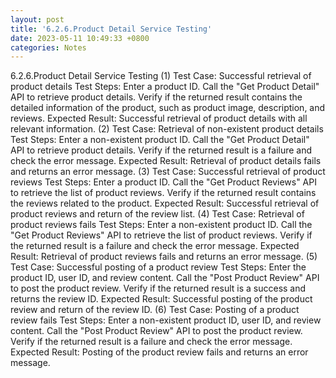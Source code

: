 ```yaml
---
layout: post
title: '6.2.6.Product Detail Service Testing'
date: 2023-05-11 10:49:33 +0800
categories: Notes
---
```


6.2.6.Product Detail Service Testing
(1) Test Case: Successful retrieval of product details
Test Steps:
Enter a product ID.
Call the "Get Product Detail" API to retrieve product details.
Verify if the returned result contains the detailed information of the product, such as product image, description, and reviews.
Expected Result: Successful retrieval of product details with all relevant information.
(2) Test Case: Retrieval of non-existent product details
Test Steps:
Enter a non-existent product ID.
Call the "Get Product Detail" API to retrieve product details.
Verify if the returned result is a failure and check the error message.
Expected Result: Retrieval of product details fails and returns an error message.
(3) Test Case: Successful retrieval of product reviews
Test Steps:
Enter a product ID.
Call the "Get Product Reviews" API to retrieve the list of product reviews.
Verify if the returned result contains the reviews related to the product.
Expected Result: Successful retrieval of product reviews and return of the review list.
(4) Test Case: Retrieval of product reviews fails
Test Steps:
Enter a non-existent product ID.
Call the "Get Product Reviews" API to retrieve the list of product reviews.
Verify if the returned result is a failure and check the error message.
Expected Result: Retrieval of product reviews fails and returns an error message.
(5) Test Case: Successful posting of a product review
Test Steps:
Enter the product ID, user ID, and review content.
Call the "Post Product Review" API to post the product review.
Verify if the returned result is a success and returns the review ID.
Expected Result: Successful posting of the product review and return of the review ID.
(6) Test Case: Posting of a product review fails
Test Steps:
Enter a non-existent product ID, user ID, and review content.
Call the "Post Product Review" API to post the product review.
Verify if the returned result is a failure and check the error message.
Expected Result: Posting of the product review fails and returns an error message.
